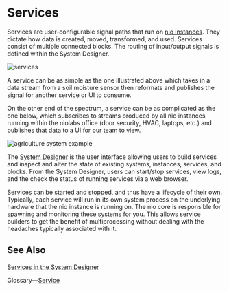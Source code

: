 # Services

Services are user-configurable signal paths that run on [nio instances](/instances/README.md). They dictate how data is created, moved, transformed, and used. Services consist of multiple connected blocks. The routing of input/output signals is defined within the System Designer.

![services](/img/intro-service.png)

A service can be as simple as the one illustrated above which takes in a data stream from a soil moisture sensor then reformats and publishes the signal for another service or UI to consume.

On the other end of the spectrum, a service can be as complicated as the one below, which subscribes to streams produced by all nio instances running within the niolabs office (door security, HVAC, laptops, etc.) and publishes that data to a UI for our team to view.

![agriculture system example](/img/lab-service.png)

The [System Designer](/system-designer/README.md) is the user interface allowing users to build services and inspect and alter the state of existing systems, instances, services, and blocks. From the System Designer, users can start/stop services, view logs, and the check the status of running services via a web browser.

Services can be started and stopped, and thus have a lifecycle of their own. Typically, each service will run in its own system process on the underlying hardware that the nio instance is running on. The nio core is responsible for spawning and monitoring these systems for you. This allows service builders to get the benefit of multiprocessing without dealing with the headaches typically associated with it.

## See Also
[Services in the System Designer](/system-designer/designer-tasks.html#service)

Glossary—[Service](/glossary#service)
